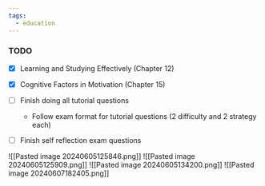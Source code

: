 ```yaml
---
tags:
  - education
---
```

### TODO
- [x] Learning and Studying Effectively (Chapter 12)
- [x] Cognitive Factors in Motivation (Chapter 15)
- [ ] Finish doing all tutorial questions
	- Follow exam format for tutorial questions (2 difficulty and 2 strategy each)
- [ ] Finish self reflection exam questions



![[Pasted image 20240605125846.png]]
![[Pasted image 20240605125909.png]]
![[Pasted image 20240605134200.png]]
![[Pasted image 20240607182405.png]]
